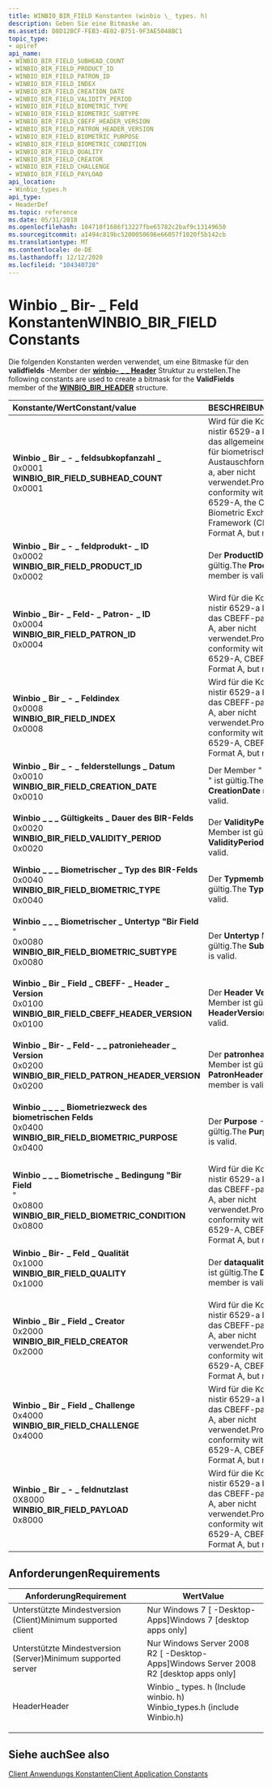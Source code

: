 ```yaml
---
title: WINBIO_BIR_FIELD Konstanten (winbio \_ types. h)
description: Geben Sie eine Bitmaske an.
ms.assetid: D8D12BCF-FEB3-4E02-B751-9F3AE5048BC1
topic_type:
- apiref
api_name:
- WINBIO_BIR_FIELD_SUBHEAD_COUNT
- WINBIO_BIR_FIELD_PRODUCT_ID
- WINBIO_BIR_FIELD_PATRON_ID
- WINBIO_BIR_FIELD_INDEX
- WINBIO_BIR_FIELD_CREATION_DATE
- WINBIO_BIR_FIELD_VALIDITY_PERIOD
- WINBIO_BIR_FIELD_BIOMETRIC_TYPE
- WINBIO_BIR_FIELD_BIOMETRIC_SUBTYPE
- WINBIO_BIR_FIELD_CBEFF_HEADER_VERSION
- WINBIO_BIR_FIELD_PATRON_HEADER_VERSION
- WINBIO_BIR_FIELD_BIOMETRIC_PURPOSE
- WINBIO_BIR_FIELD_BIOMETRIC_CONDITION
- WINBIO_BIR_FIELD_QUALITY
- WINBIO_BIR_FIELD_CREATOR
- WINBIO_BIR_FIELD_CHALLENGE
- WINBIO_BIR_FIELD_PAYLOAD
api_location:
- Winbio_types.h
api_type:
- HeaderDef
ms.topic: reference
ms.date: 05/31/2018
ms.openlocfilehash: 104710f1686f13227fbe65782c2baf9c13149650
ms.sourcegitcommit: a1494c819bc5200050696e66057f1020f5b142cb
ms.translationtype: MT
ms.contentlocale: de-DE
ms.lasthandoff: 12/12/2020
ms.locfileid: "104340728"
---
```

# <a name="winbio_bir_field-constants"></a><span data-ttu-id="c6df4-103">Winbio \_ Bir- \_ Feld Konstanten</span><span class="sxs-lookup"><span data-stu-id="c6df4-103">WINBIO\_BIR\_FIELD Constants</span></span>

<span data-ttu-id="c6df4-104">Die folgenden Konstanten werden verwendet, um eine Bitmaske für den **validfields** -Member der [**winbio- \_ \_ Header**](winbio-bir-header.md) Struktur zu erstellen.</span><span class="sxs-lookup"><span data-stu-id="c6df4-104">The following constants are used to create a bitmask for the **ValidFields** member of the [**WINBIO\_BIR\_HEADER**](winbio-bir-header.md) structure.</span></span>



| <span data-ttu-id="c6df4-105">Konstante/Wert</span><span class="sxs-lookup"><span data-stu-id="c6df4-105">Constant/value</span></span>                                                                                                                                                                                                                                                                                           | <span data-ttu-id="c6df4-106">BESCHREIBUNG</span><span class="sxs-lookup"><span data-stu-id="c6df4-106">Description</span></span>                                                                                                                                   |
|:---------------------------------------------------------------------------------------------------------------------------------------------------------------------------------------------------------------------------------------------------------------------------------------------------------|:----------------------------------------------------------------------------------------------------------------------------------------------|
| <span id="WINBIO_BIR_FIELD_SUBHEAD_COUNT"></span><span id="winbio_bir_field_subhead_count"></span><dl> <span data-ttu-id="c6df4-107"><dt>**Winbio \_ Bir \_ - \_ feldsubkopfanzahl \_**</dt> <dt>0x0001</dt></span><span class="sxs-lookup"><span data-stu-id="c6df4-107"><dt>**WINBIO\_BIR\_FIELD\_SUBHEAD\_COUNT**</dt> <dt>0x0001</dt></span></span> </dl>                          | <span data-ttu-id="c6df4-108">Wird für die Konformität mit nistir 6529-a bereitgestellt, das allgemeine Framework für biometrische Austauschformate (CBEFF) a, aber nicht verwendet.</span><span class="sxs-lookup"><span data-stu-id="c6df4-108">Provided for conformity with NISTIR 6529-A, the Common Biometric Exchange Formats Framework (CBEFF) Patron Format A, but not used.</span></span><br/> |
| <span id="WINBIO_BIR_FIELD_PRODUCT_ID"></span><span id="winbio_bir_field_product_id"></span><dl> <span data-ttu-id="c6df4-109"><dt>**Winbio \_ Bir \_ - \_ feldprodukt- \_ ID**</dt> <dt>0x0002</dt></span><span class="sxs-lookup"><span data-stu-id="c6df4-109"><dt>**WINBIO\_BIR\_FIELD\_PRODUCT\_ID**</dt> <dt>0x0002</dt></span></span> </dl>                                   | <span data-ttu-id="c6df4-110">Der **ProductID-** Member ist gültig.</span><span class="sxs-lookup"><span data-stu-id="c6df4-110">The **ProductId** member is valid.</span></span><br/>                                                                                                 |
| <span id="WINBIO_BIR_FIELD_PATRON_ID"></span><span id="winbio_bir_field_patron_id"></span><dl> <span data-ttu-id="c6df4-111"><dt>**Winbio \_ Bir- \_ Feld- \_ Patron- \_ ID**</dt> <dt>0x0004</dt></span><span class="sxs-lookup"><span data-stu-id="c6df4-111"><dt>**WINBIO\_BIR\_FIELD\_PATRON\_ID**</dt> <dt>0x0004</dt></span></span> </dl>                                      | <span data-ttu-id="c6df4-112">Wird für die Konformität mit nistir 6529-a bereitgestellt, das CBEFF-patronenformat A, aber nicht verwendet.</span><span class="sxs-lookup"><span data-stu-id="c6df4-112">Provided for conformity with NISTIR 6529-A, CBEFF Patron Format A, but not used.</span></span><br/>                                                   |
| <span id="WINBIO_BIR_FIELD_INDEX"></span><span id="winbio_bir_field_index"></span><dl> <span data-ttu-id="c6df4-113"><dt>**Winbio \_ Bir \_ - \_ Feldindex**</dt> <dt>0x0008</dt></span><span class="sxs-lookup"><span data-stu-id="c6df4-113"><dt>**WINBIO\_BIR\_FIELD\_INDEX**</dt> <dt>0x0008</dt></span></span> </dl>                                                   | <span data-ttu-id="c6df4-114">Wird für die Konformität mit nistir 6529-a bereitgestellt, das CBEFF-patronenformat A, aber nicht verwendet.</span><span class="sxs-lookup"><span data-stu-id="c6df4-114">Provided for conformity with NISTIR 6529-A, CBEFF Patron Format A, but not used.</span></span><br/>                                                   |
| <span id="WINBIO_BIR_FIELD_CREATION_DATE"></span><span id="winbio_bir_field_creation_date"></span><dl> <span data-ttu-id="c6df4-115"><dt>**Winbio \_ Bir \_ - \_ felderstellungs \_ Datum**</dt> <dt>0x0010</dt></span><span class="sxs-lookup"><span data-stu-id="c6df4-115"><dt>**WINBIO\_BIR\_FIELD\_CREATION\_DATE**</dt> <dt>0x0010</dt></span></span> </dl>                          | <span data-ttu-id="c6df4-116">Der Member " **kreationdate** " ist gültig.</span><span class="sxs-lookup"><span data-stu-id="c6df4-116">The **CreationDate** member is valid.</span></span><br/>                                                                                              |
| <span id="WINBIO_BIR_FIELD_VALIDITY_PERIOD"></span><span id="winbio_bir_field_validity_period"></span><dl> <span data-ttu-id="c6df4-117"><dt>**Winbio \_ \_ \_ Gültigkeits \_ Dauer des BIR-Felds**</dt> <dt>0x0020</dt></span><span class="sxs-lookup"><span data-stu-id="c6df4-117"><dt>**WINBIO\_BIR\_FIELD\_VALIDITY\_PERIOD**</dt> <dt>0x0020</dt></span></span> </dl>                    | <span data-ttu-id="c6df4-118">Der **ValidityPeriod** -Member ist gültig.</span><span class="sxs-lookup"><span data-stu-id="c6df4-118">The **ValidityPeriod** member is valid.</span></span><br/>                                                                                            |
| <span id="WINBIO_BIR_FIELD_BIOMETRIC_TYPE"></span><span id="winbio_bir_field_biometric_type"></span><dl> <span data-ttu-id="c6df4-119"><dt>**Winbio \_ \_ \_ Biometrischer \_ Typ des BIR-Felds**</dt> <dt>0x0040</dt></span><span class="sxs-lookup"><span data-stu-id="c6df4-119"><dt>**WINBIO\_BIR\_FIELD\_BIOMETRIC\_TYPE**</dt> <dt>0x0040</dt></span></span> </dl>                       | <span data-ttu-id="c6df4-120">Der **Typmember** ist gültig.</span><span class="sxs-lookup"><span data-stu-id="c6df4-120">The **Type** member is valid.</span></span><br/>                                                                                                      |
| <span id="WINBIO_BIR_FIELD_BIOMETRIC_SUBTYPE"></span><span id="winbio_bir_field_biometric_subtype"></span><dl> <span data-ttu-id="c6df4-121"><dt>**Winbio \_ \_ \_ Biometrischer \_ Untertyp "Bir Field**</dt> " <dt>0x0080</dt></span><span class="sxs-lookup"><span data-stu-id="c6df4-121"><dt>**WINBIO\_BIR\_FIELD\_BIOMETRIC\_SUBTYPE**</dt> <dt>0x0080</dt></span></span> </dl>              | <span data-ttu-id="c6df4-122">Der **Untertyp** Member ist gültig.</span><span class="sxs-lookup"><span data-stu-id="c6df4-122">The **Subtype** member is valid.</span></span><br/>                                                                                                   |
| <span id="WINBIO_BIR_FIELD_CBEFF_HEADER_VERSION"></span><span id="winbio_bir_field_cbeff_header_version"></span><dl> <span data-ttu-id="c6df4-123"><dt>**Winbio \_ Bir \_ Field \_ CBEFF- \_ Header \_ Version**</dt> <dt>0x0100</dt></span><span class="sxs-lookup"><span data-stu-id="c6df4-123"><dt>**WINBIO\_BIR\_FIELD\_CBEFF\_HEADER\_VERSION**</dt> <dt>0x0100</dt></span></span> </dl>    | <span data-ttu-id="c6df4-124">Der **Header Version** -Member ist gültig.</span><span class="sxs-lookup"><span data-stu-id="c6df4-124">The **HeaderVersion** member is valid.</span></span><br/>                                                                                             |
| <span id="WINBIO_BIR_FIELD_PATRON_HEADER_VERSION"></span><span id="winbio_bir_field_patron_header_version"></span><dl> <span data-ttu-id="c6df4-125"><dt>**Winbio \_ Bir- \_ Feld- \_ \_ patronieheader \_ Version**</dt> <dt>0x0200</dt></span><span class="sxs-lookup"><span data-stu-id="c6df4-125"><dt>**WINBIO\_BIR\_FIELD\_PATRON\_HEADER\_VERSION**</dt> <dt>0x0200</dt></span></span> </dl> | <span data-ttu-id="c6df4-126">Der **patronheaderversion** -Member ist gültig.</span><span class="sxs-lookup"><span data-stu-id="c6df4-126">The **PatronHeaderVersion** member is valid.</span></span><br/>                                                                                       |
| <span id="WINBIO_BIR_FIELD_BIOMETRIC_PURPOSE"></span><span id="winbio_bir_field_biometric_purpose"></span><dl> <span data-ttu-id="c6df4-127"><dt>**Winbio \_ \_ \_ \_ Biometriezweck des biometrischen Felds**</dt> <dt>0x0400</dt></span><span class="sxs-lookup"><span data-stu-id="c6df4-127"><dt>**WINBIO\_BIR\_FIELD\_BIOMETRIC\_PURPOSE**</dt> <dt>0x0400</dt></span></span> </dl>              | <span data-ttu-id="c6df4-128">Der **Purpose** -Member ist gültig.</span><span class="sxs-lookup"><span data-stu-id="c6df4-128">The **Purpose** member is valid.</span></span><br/>                                                                                                   |
| <span id="WINBIO_BIR_FIELD_BIOMETRIC_CONDITION"></span><span id="winbio_bir_field_biometric_condition"></span><dl> <span data-ttu-id="c6df4-129"><dt>**Winbio \_ \_ \_ Biometrische \_ Bedingung "Bir Field**</dt> " <dt>0x0800</dt></span><span class="sxs-lookup"><span data-stu-id="c6df4-129"><dt>**WINBIO\_BIR\_FIELD\_BIOMETRIC\_CONDITION**</dt> <dt>0x0800</dt></span></span> </dl>        | <span data-ttu-id="c6df4-130">Wird für die Konformität mit nistir 6529-a bereitgestellt, das CBEFF-patronenformat A, aber nicht verwendet.</span><span class="sxs-lookup"><span data-stu-id="c6df4-130">Provided for conformity with NISTIR 6529-A, CBEFF Patron Format A, but not used.</span></span><br/>                                                   |
| <span id="WINBIO_BIR_FIELD_QUALITY"></span><span id="winbio_bir_field_quality"></span><dl> <span data-ttu-id="c6df4-131"><dt>**Winbio \_ Bir- \_ Feld \_ Qualität**</dt> <dt>0x1000</dt></span><span class="sxs-lookup"><span data-stu-id="c6df4-131"><dt>**WINBIO\_BIR\_FIELD\_QUALITY**</dt> <dt>0x1000</dt></span></span> </dl>                                             | <span data-ttu-id="c6df4-132">Der **dataquality** -Member ist gültig.</span><span class="sxs-lookup"><span data-stu-id="c6df4-132">The **DataQuality** member is valid.</span></span><br/>                                                                                               |
| <span id="WINBIO_BIR_FIELD_CREATOR"></span><span id="winbio_bir_field_creator"></span><dl> <span data-ttu-id="c6df4-133"><dt>**Winbio \_ Bir \_ Field \_ Creator**</dt> <dt>0x2000</dt></span><span class="sxs-lookup"><span data-stu-id="c6df4-133"><dt>**WINBIO\_BIR\_FIELD\_CREATOR**</dt> <dt>0x2000</dt></span></span> </dl>                                             | <span data-ttu-id="c6df4-134">Wird für die Konformität mit nistir 6529-a bereitgestellt, das CBEFF-patronenformat A, aber nicht verwendet.</span><span class="sxs-lookup"><span data-stu-id="c6df4-134">Provided for conformity with NISTIR 6529-A, CBEFF Patron Format A, but not used.</span></span><br/>                                                   |
| <span id="WINBIO_BIR_FIELD_CHALLENGE"></span><span id="winbio_bir_field_challenge"></span><dl> <span data-ttu-id="c6df4-135"><dt>**Winbio \_ Bir \_ Field \_ Challenge**</dt> <dt>0x4000</dt></span><span class="sxs-lookup"><span data-stu-id="c6df4-135"><dt>**WINBIO\_BIR\_FIELD\_CHALLENGE**</dt> <dt>0x4000</dt></span></span> </dl>                                       | <span data-ttu-id="c6df4-136">Wird für die Konformität mit nistir 6529-a bereitgestellt, das CBEFF-patronenformat A, aber nicht verwendet.</span><span class="sxs-lookup"><span data-stu-id="c6df4-136">Provided for conformity with NISTIR 6529-A, CBEFF Patron Format A, but not used.</span></span><br/>                                                   |
| <span id="WINBIO_BIR_FIELD_PAYLOAD"></span><span id="winbio_bir_field_payload"></span><dl> <span data-ttu-id="c6df4-137"><dt>**Winbio \_ Bir \_ - \_ feldnutzlast**</dt> <dt>0X8000</dt></span><span class="sxs-lookup"><span data-stu-id="c6df4-137"><dt>**WINBIO\_BIR\_FIELD\_PAYLOAD**</dt> <dt>0x8000</dt></span></span> </dl>                                             | <span data-ttu-id="c6df4-138">Wird für die Konformität mit nistir 6529-a bereitgestellt, das CBEFF-patronenformat A, aber nicht verwendet.</span><span class="sxs-lookup"><span data-stu-id="c6df4-138">Provided for conformity with NISTIR 6529-A, CBEFF Patron Format A, but not used.</span></span><br/>                                                   |



## <a name="requirements"></a><span data-ttu-id="c6df4-139">Anforderungen</span><span class="sxs-lookup"><span data-stu-id="c6df4-139">Requirements</span></span>



| <span data-ttu-id="c6df4-140">Anforderung</span><span class="sxs-lookup"><span data-stu-id="c6df4-140">Requirement</span></span> | <span data-ttu-id="c6df4-141">Wert</span><span class="sxs-lookup"><span data-stu-id="c6df4-141">Value</span></span> |
|-------------------------------------|---------------------------------------------------------------------------------------------------------------|
| <span data-ttu-id="c6df4-142">Unterstützte Mindestversion (Client)</span><span class="sxs-lookup"><span data-stu-id="c6df4-142">Minimum supported client</span></span><br/> | <span data-ttu-id="c6df4-143">Nur Windows 7 \[ -Desktop-Apps\]</span><span class="sxs-lookup"><span data-stu-id="c6df4-143">Windows 7 \[desktop apps only\]</span></span><br/>                                                                    |
| <span data-ttu-id="c6df4-144">Unterstützte Mindestversion (Server)</span><span class="sxs-lookup"><span data-stu-id="c6df4-144">Minimum supported server</span></span><br/> | <span data-ttu-id="c6df4-145">Nur Windows Server 2008 R2 \[ -Desktop-Apps\]</span><span class="sxs-lookup"><span data-stu-id="c6df4-145">Windows Server 2008 R2 \[desktop apps only\]</span></span><br/>                                                       |
| <span data-ttu-id="c6df4-146">Header</span><span class="sxs-lookup"><span data-stu-id="c6df4-146">Header</span></span><br/>                   | <dl> <span data-ttu-id="c6df4-147"><dt>Winbio \_ types. h (Include winbio. h)</dt></span><span class="sxs-lookup"><span data-stu-id="c6df4-147"><dt>Winbio\_types.h (include Winbio.h)</dt></span></span> </dl> |



## <a name="see-also"></a><span data-ttu-id="c6df4-148">Siehe auch</span><span class="sxs-lookup"><span data-stu-id="c6df4-148">See also</span></span>

<dl> <dt>

[<span data-ttu-id="c6df4-149">Client Anwendungs Konstanten</span><span class="sxs-lookup"><span data-stu-id="c6df4-149">Client Application Constants</span></span>](client-application-constants.md)
</dt> </dl>

 

 





